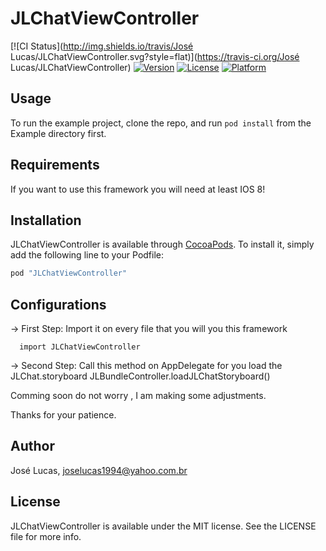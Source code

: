 # JLChatViewController

[![CI Status](http://img.shields.io/travis/José Lucas/JLChatViewController.svg?style=flat)](https://travis-ci.org/José Lucas/JLChatViewController)
[![Version](https://img.shields.io/cocoapods/v/JLChatViewController.svg?style=flat)](http://cocoapods.org/pods/JLChatViewController)
[![License](https://img.shields.io/cocoapods/l/JLChatViewController.svg?style=flat)](http://cocoapods.org/pods/JLChatViewController)
[![Platform](https://img.shields.io/cocoapods/p/JLChatViewController.svg?style=flat)](http://cocoapods.org/pods/JLChatViewController)

## Usage

To run the example project, clone the repo, and run `pod install` from the Example directory first.

## Requirements

If you want to use this framework you will need at least IOS 8!

## Installation

JLChatViewController is available through [CocoaPods](http://cocoapods.org). To install
it, simply add the following line to your Podfile:

```ruby
pod "JLChatViewController"
```

## Configurations
  
  -> First Step:
      Import it on every file that you will you this framework
      
      import JLChatViewController
  -> Second Step:
      Call this method on AppDelegate for you load the JLChat.storyboard
      JLBundleController.loadJLChatStoryboard()

  

Comming soon do not worry , I am making some adjustments.

Thanks for your patience.

## Author

José Lucas, joselucas1994@yahoo.com.br

## License

JLChatViewController is available under the MIT license. See the LICENSE file for more info.

